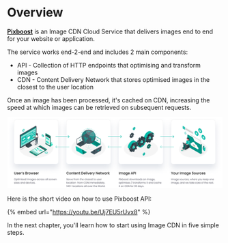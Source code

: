 # Overview

[**Pixboost**](https://pixboost.com/) is an Image CDN Cloud Service that delivers images end to end for your 
website or application. 

The service works end-2-end and includes 2 main components:

* API - Collection of HTTP endpoints that optimising and transform images
* CDN - Content Delivery Network that stores optimised images in the closest to the user location

Once an image has been processed, it's cached on CDN, increasing the speed at which images can be retrieved on subsequent requests.

![Diagram that shows how Pixboost Image CDN works](.gitbook/assets/pixboost-concept.png "Pixboost workflow")

Here is the short video on how to use Pixboost API:

{% embed url="https://youtu.be/Uj7EU5rUvx8" %}

In the next chapter, you'll learn how to start using Image CDN in five simple steps. 

